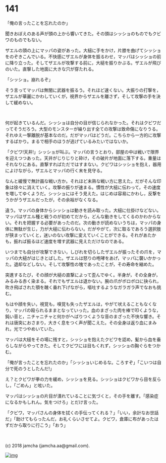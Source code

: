 # 141

「俺の言ったことを忘れたのか」  

聞きおぼえのある声が頭の上から響いてきた。その頭はシッショのものでもクビワのものでもない。  

ザエルの頭の上にマッパの姿があった。大槌に手をかけ，片膝を曲げてシッショをのぞきこんでいる。不快感にザエルが身体を振るわせ，マッパはシッショの前に降り立った。そしてザエルが攻撃する前に，大槌を振りかぶる。ザエルが飛びのいた。直撃した地面に大きな穴が穿たれる。  

「シッショ。崩れるぞ」  

そう言ってマッパは無闇に武器を振るう。それほど速くない。大振りの打撃を，ザエルが華麗にかわしていくが，視界からザエルを離さず，そして攻撃の手を決して緩めない。  

<br>  

何が起きているんだ。シッショは自分の目が信じられなかった。それはクビワだってそうだろう。大型のモンスターが繰り出す全ての攻撃は致命傷になりうる。それゆえ一撃離脱が基本なのだ。だがマッパはどうだ。こちらから一方的に攻撃するばかり。まるで相手のほうが逃げているみたいではないか。  

「クビワ!天井!」シッショが叫ぶ。マッパの言うとおり，部屋の中は戦いで限界を迎えつつあった。天井がじりじりと砕け，その破片が地面に落下する。重量はそれなりにある。直撃すればただではすまない。クビワはシッショを抱え，器用によけながら，ザエルとマッパの行く末を見守る。  

なんと緩慢で無計画な戦い方か。それほど未熟な戦い方に思えた。だがそんな印象は徐々に消えていく。攻撃の振りが速まる。慣性が大槌に伝わって，その速度を増してゆくようだ。シッショにはそう見えた。はじめは容易にかわし，反撃をうかがうザエルだったが，その余裕がなくなる。  

違う。マッパの身体からシッショは動きを読み取った。大槌に仕掛けなどない。マッパはザエル種と戦うのが初めてだから，どんな動きをしてくるのかわからない。それを把握する必要があったのだ。次の動きが読めないうちは，マッパの身体に無駄が生じ，力が大槌に伝わらない。だがやがて，次に取るであろう選択肢が狭まっていくと，迷いのない攻撃に変えていくことができる。それがあたかも，振れば振るほど速度を増す武器に見えただけなのである。  

いつまでも自分が攻撃できない，しびれを切らしたザエルが振ったその爪を，マッパの大槌がはじきとばした。ザエルは怒りの咆哮をあげ，マッパに襲いかかった。退却などしない。そして攻撃性の塊であったことが，その寿命を縮めた。  

突進するたび，その顔が大槌の直撃によって歪んでゆく。半身が，その全身が，みるみる赤く染まる。それでもザエルは退かない。腕の爪がボロボロに抉られ，吹き飛ばされた顎を醜く垂れ下げながら，嘔吐するようなガラガラ声でなおも挑む。  

もはや顔を失い，視覚も，嗅覚も失ったザエルは，やがて吠えることもなくなり，マッパの殴られるままとなっていった。血のまざった肉を棒で叩くような，鈍い音と，ニチャニチャと何かがへばりつくような音のまざった不快な響き。それは唐突におさまり，大きく息をつく声が聞こえた。その全身は返り血にまみれ，光でつやめいていた。  

マッパは大槌をその場に残すと，シッショを抱えたクビワを認め，髪から血を垂らしながらやってきた。そしてクビワには目もくれず，シッショの胸ぐらをつかむ。  

「俺が言ったことを忘れたのか」「シッショいじめるな。ころすぞ」「こいつは自分で死のうとしたんだ!」  

え？とクビワが拳の力を緩め，シッショを見る。シッショはクビワから目を反らし，「ごめん」と呟いた。  

マッパはシッショの片目が潰れていることに気づくと，その手を離す。「感染症になるかもしれん。気をつけろ」とだけ言った。  

「クビワ，マッパさんの身体を拭くの手伝ってくれる？」「いい，余計なお世話だ」「助けてもらったんだ，お礼くらいさせてよ。クビワ，倉庫に布があったはずだから取りに行こう」「おう」  

<br>  
<br>  
(c) 2018 jamcha (jamcha.aa@gmail.com).  

[![img](http://i.creativecommons.org/l/by-nc-sa/4.0/88x31.png)](http://creativecommons.org/licenses/by-nc-sa/4.0/deed)